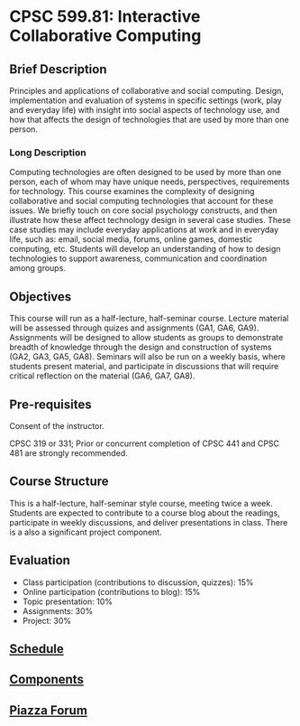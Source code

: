 

# CPSC 599.81: Interactive Collaborative Computing

## Brief Description

Principles and applications of collaborative and social computing. Design, implementation and evaluation of systems in specific settings (work, play and everyday life) with insight into social aspects of technology use, and how that affects the design of technologies that are used by more than one person.

### Long Description

Computing technologies are often designed to be used by more than one person, each of whom may have unique needs, perspectives, requirements for technology. This course examines the complexity of designing collaborative and social computing technologies that account for these issues. We briefly touch on core social psychology constructs, and then illustrate how these affect technology design in several case studies. These case studies may include everyday applications at work and in everyday life, such as: email, social media, forums, online games, domestic computing, etc. Students will develop an understanding of how to design technologies to support awareness, communication and coordination among groups.

## Objectives

This course will run as a half-lecture, half-seminar course. Lecture material will be assessed through quizes and assignments (GA1, GA6, GA9). Assignments will be designed to allow students as groups to demonstrate breadth of knowledge through the design and construction of systems (GA2, GA3, GA5, GA8). Seminars will also be run on a weekly basis, where students present material, and participate in discussions that will require critical reflection on the material (GA6, GA7, GA8).

## Pre-requisites

Consent of the instructor.

CPSC 319 or 331; Prior or concurrent completion of CPSC 441 and CPSC 481 are strongly recommended.

## Course Structure

This is a half-lecture, half-seminar style course, meeting twice a week. Students are expected to contribute to a course blog about the readings, participate in weekly discussions, and deliver presentations in class. There is a also a significant project component.

## Evaluation

* Class participation (contributions to discussion, quizzes): 15%
* Online participation (contributions to blog): 15%
* Topic presentation: 10%
* Assignments: 30%
* Project: 30%

## [Schedule](Schedule.md)

## [Components](CourseComponents.md)

## [Piazza Forum](https://piazza.com/class#winter2013/cpsc59981)
